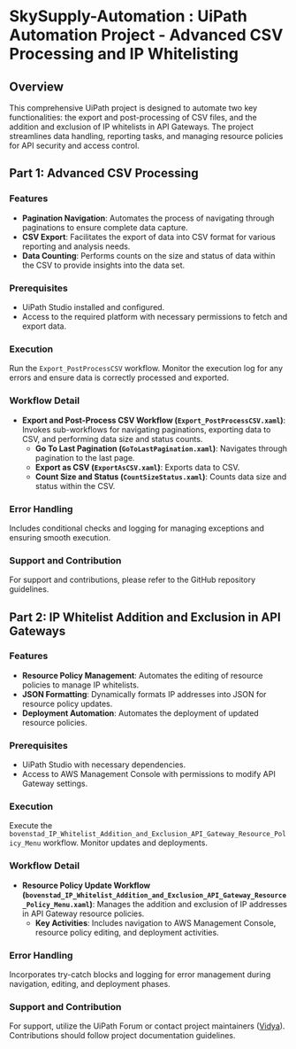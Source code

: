 # SkySupply-Automation : UiPath Automation Project - Advanced CSV Processing and IP Whitelisting

## Overview
This comprehensive UiPath project is designed to automate two key functionalities: the export and post-processing of CSV files, and the addition and exclusion of IP whitelists in API Gateways. The project streamlines data handling, reporting tasks, and managing resource policies for API security and access control.

## Part 1: Advanced CSV Processing

### Features
- **Pagination Navigation**: Automates the process of navigating through paginations to ensure complete data capture.
- **CSV Export**: Facilitates the export of data into CSV format for various reporting and analysis needs.
- **Data Counting**: Performs counts on the size and status of data within the CSV to provide insights into the data set.

### Prerequisites
- UiPath Studio installed and configured.
- Access to the required platform with necessary permissions to fetch and export data.

### Execution
Run the `Export_PostProcessCSV` workflow. Monitor the execution log for any errors and ensure data is correctly processed and exported.

### Workflow Detail
- **Export and Post-Process CSV Workflow (`Export_PostProcessCSV.xaml`)**: Invokes sub-workflows for navigating paginations, exporting data to CSV, and performing data size and status counts.
  - **Go To Last Pagination (`GoToLastPagination.xaml`)**: Navigates through pagination to the last page.
  - **Export as CSV (`ExportAsCSV.xaml`)**: Exports data to CSV.
  - **Count Size and Status (`CountSizeStatus.xaml`)**: Counts data size and status within the CSV.

### Error Handling
Includes conditional checks and logging for managing exceptions and ensuring smooth execution.

### Support and Contribution
For support and contributions, please refer to the GitHub repository guidelines.

## Part 2: IP Whitelist Addition and Exclusion in API Gateways

### Features
- **Resource Policy Management**: Automates the editing of resource policies to manage IP whitelists.
- **JSON Formatting**: Dynamically formats IP addresses into JSON for resource policy updates.
- **Deployment Automation**: Automates the deployment of updated resource policies.

### Prerequisites
- UiPath Studio with necessary dependencies.
- Access to AWS Management Console with permissions to modify API Gateway settings.

### Execution
Execute the `bovenstad_IP_Whitelist_Addition_and_Exclusion_API_Gateway_Resource_Policy_Menu` workflow. Monitor updates and deployments.

### Workflow Detail
- **Resource Policy Update Workflow (`bovenstad_IP_Whitelist_Addition_and_Exclusion_API_Gateway_Resource_Policy_Menu.xaml`)**: Manages the addition and exclusion of IP addresses in API Gateway resource policies.
  - **Key Activities**: Includes navigation to AWS Management Console, resource policy editing, and deployment activities.

### Error Handling
Incorporates try-catch blocks and logging for error management during navigation, editing, and deployment phases.

### Support and Contribution
For support, utilize the UiPath Forum or contact project maintainers ([Vidya](https://github.com/vidyainc)). Contributions should follow project documentation guidelines.
